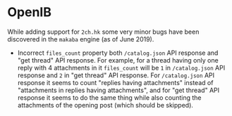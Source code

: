 # OpenIB

While adding support for `2ch.hk` some very minor bugs have been discovered in the `makaba` engine (as of June 2019).

* Incorrect `files_count` property both `/catalog.json` API response and "get thread" API response. For example, for a thread having only one reply with 4 attachments in it `files_count` will be `1` in `/catalog.json` API response and `2` in "get thread" API response. For `/catalog.json` API response it seems to count "replies having attachments" instead of "attachments in replies having attachments", and for "get thread" API response it seems to do the same thing while also counting the attachments of the opening post (which should be skipped).